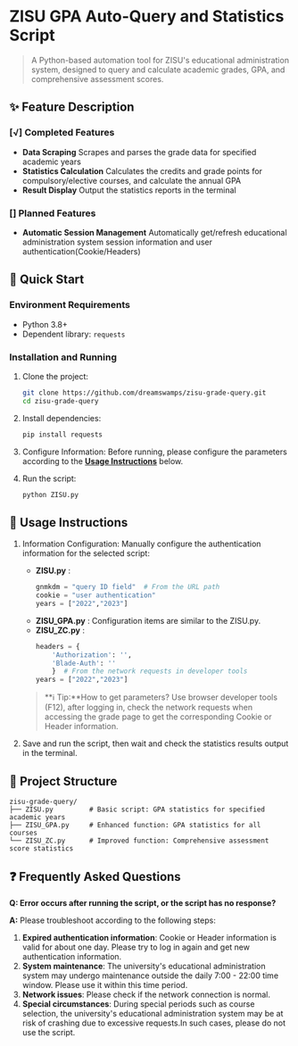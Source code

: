 # ZISU GPA Auto-Query and Statistics Script

> A Python-based automation tool for ZISU's educational administration system, designed to query and calculate academic grades, GPA, and comprehensive assessment scores.

## ✨ Feature Description

### [√] Completed Features
- **Data Scraping** Scrapes and parses the grade data for specified academic years
- **Statistics Calculation** Calculates the credits and grade points for compulsory/elective courses, and calculate the annual GPA
- **Result Display** Output the statistics reports in the terminal

### [] Planned Features
- **Automatic Session Management** Automatically get/refresh educational administration system session information and user authentication(Cookie/Headers)

## 🚀 Quick Start

### Environment Requirements

- Python 3.8+
- Dependent library: `requests`

### Installation and Running

1. Clone the project:
    ```bash
    git clone https://github.com/dreamswamps/zisu-grade-query.git
    cd zisu-grade-query
    ```

2. Install dependencies:
    ```bash
    pip install requests
    ```

3. Configure Information:
    Before running, please configure the parameters according to the **[Usage Instructions](#configuration)** below.

4. Run the script:
    ```bash
    python ZISU.py
    ```

## 📖 Usage Instructions <a id="configuration"></a>

1. Information Configuration:
    Manually configure the authentication information for the selected script:
    - **ZISU.py** :
        ```python
        gnmkdm = "query ID field"  # From the URL path
        cookie = "user authentication"
        years = ["2022","2023"]
        ```
    - **ZISU_GPA.py** :
        Configuration items are similar to the ZISU.py.
    - **ZISU_ZC.py** :
        ```python
        headers = {
            'Authorization': '',
            'Blade-Auth': ''
            }  # From the network requests in developer tools
        years = ["2022","2023"]
        ```

    >**ℹ️ Tip:**How to get parameters? Use browser developer tools (F12), after logging in, check the network requests when accessing the grade page to get the corresponding Cookie or Header information.

2. Save and run the script, then wait and check the statistics results output in the terminal.

## 📁 Project Structure
```
zisu-grade-query/
├── ZISU.py         # Basic script: GPA statistics for specified academic years
├── ZISU_GPA.py     # Enhanced function: GPA statistics for all courses
└── ZISU_ZC.py      # Improved function: Comprehensive assessment score statistics
```

## ❓ Frequently Asked Questions

**Q: Error occurs after running the script, or the script has no response?**

**A:** Please troubleshoot according to the following steps:
1. **Expired authentication information**: Cookie or Header information is valid for about one day. Please try to log in again and get new authentication information.
2. **System maintenance**: The university's educational administration system may undergo maintenance outside the daily 7:00 - 22:00 time window. Please use it within this time period.
3. **Network issues**: Please check if the network connection is normal.
4. **Special circumstances**: During special periods such as course selection, the university's educational administration system may be at risk of crashing due to excessive requests.In such cases, please do not use the script.